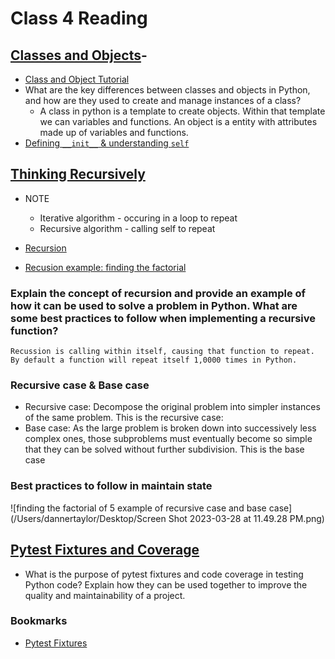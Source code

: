 # Class 4 Reading

## [Classes and Objects](https://www.learnpython.org/en/Classes_and_Objects)-

- [Class and Object Tutorial](https://www.youtube.com/watch?v=8O5kX73OkIY)
- What are the key differences between classes and objects in Python, and how are they used to create and manage instances of a class?
  - A class in python is a template to create objects. Within that template we can variables and functions. An object is a entity with attributes made up of variables and functions.
- [Defining `__init__` & understanding `self`](https://www.youtube.com/watch?v=AjYOMk-4NIU)

## [Thinking Recursively](https://realpython.com/python-thinking-recursively/)

- NOTE
   - Iterative algorithm - occuring in a loop to repeat
   - Recursive algorithm - calling self to repeat

- [Recursion](https://www.youtube.com/watch?v=XkL3SUioNvo)
- [Recusion example: finding the factorial](https://www.youtube.com/watch?v=TqqQld6m6A0)

### Explain the concept of recursion and provide an example of how it can be used to solve a problem in Python. What are some best practices to follow when implementing a recursive function?

    Recussion is calling within itself, causing that function to repeat. By default a function will repeat itself 1,0000 times in Python.

### Recursive case & Base case

- Recursive case: Decompose the original problem into simpler instances of the same problem. This is the recursive case:
- Base case: As the large problem is broken down into successively less complex ones, those subproblems must eventually become so simple that they can be solved without further subdivision. This is the base case

### Best practices to follow in maintain state


![finding the factorial of 5 example of recursive case and base case](/Users/dannertaylor/Desktop/Screen Shot 2023-03-28 at 11.49.28 PM.png)



## [Pytest Fixtures and Coverage](https://www.linuxjournal.com/content/python-testing-pytest-fixtures-and-coverage)

- What is the purpose of pytest fixtures and code coverage in testing Python code? Explain how they can be used together to improve the quality and maintainability of a project.

### Bookmarks

- [Pytest Fixtures](https://docs.pytest.org/en/latest/explanation/fixtures.html)